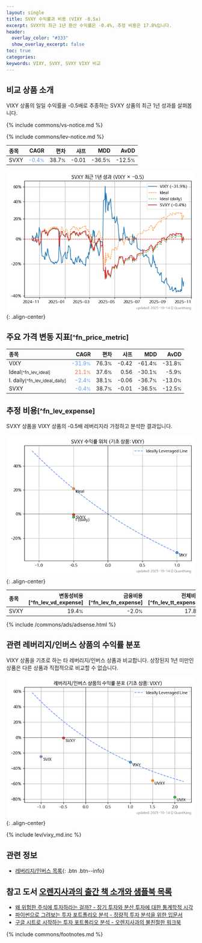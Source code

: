 ```yaml
---
layout: single
title: SVXY 수익률과 비용 (VIXY -0.5x)
excerpt: SVXY의 최근 1년 환산 수익률은 -0.4%, 추정 비용은 17.8%입니다.
header:
  overlay_color: "#333"
  show_overlay_excerpt: false
toc: true
categories:
keywords: VIXY, SVXY, SVXY VIXY 비교
---
```


## 비교 상품 소개


VIXY 상품의 일일 수익률을 -0.5배로 추종하는 SVXY 상품의 최근 1년 성과를 살펴봅니다.





{% include commons/vs-notice.md %}

{% include commons/lev-notice.md %}

| **종목** | **CAGR** | **편차** | **샤프** | **MDD** | **AvDD** |
| :------------ | ------: | -----------: | -------: | ------: | -------: |
| SVXY | <span style="color: cornflowerblue">-0.4<small>%</small></span> | 38.7<small>%</small> | -0.01 | -36.5<small>%</small> | -12.5<small>%</small> |

<!-- more -->


![SVXY](/lev/images/svxy.png){: .align-center}


## 주요 가격 변동 지표<small>[^fn_price_metric]</small>


| **종목** | **CAGR** | **편차** | **샤프** | **MDD** | **AvDD** |
| :------------ | ------: | -----------: | -------: | ------: | -------: |
| VIXY | <span style="color: cornflowerblue">-31.9<small>%</small></span> | 76.3<small>%</small> | -0.42 | -61.4<small>%</small> | -31.8<small>%</small> |
| Ideal<small>[^fn_lev_ideal]</small> | <span style="color: tomato">21.1<small>%</small></span> | 37.6<small>%</small> | 0.56 | -30.1<small>%</small> | -5.9<small>%</small> |
| I. daily<small>[^fn_lev_ideal_daily]</small> | <span style="color: cornflowerblue">-2.4<small>%</small></span> | 38.1<small>%</small> | -0.06 | -36.7<small>%</small> | -13.0<small>%</small> |
| SVXY | <span style="color: cornflowerblue">-0.4<small>%</small></span> | 38.7<small>%</small> | -0.01 | -36.5<small>%</small> | -12.5<small>%</small> |


## 추정 비용<small>[^fn_lev_expense]</small><a id="expense"></a>

SVXY 상품을 VIXY 상품의 -0.5배 레버리지라 가정하고 분석한 결과입니다.

![SVXY](/lev/images/svxy_ideal.png){: .align-center}

| **종목** | **변동성비용**[^fn_lev_vd_expense] | **금융비용**[^fn_lev_fn_expense] | **전체비용**[^fn_lev_tt_expense] |
| :------------ | ------: | -----------: | -------: |
| SVXY | 19.4<small>%</small> | -2.0<small>%</small> | 17.8<small>%</small> |

{% include /commons/ads/adsense.html %}



## 관련 레버리지/인버스 상품의 수익률 분포

VIXY 상품을 기초로 하는 타 레버리지/인버스 상품과 비교합니다. 상장된지 1년 미만인 상품은 다른 상품과 직접적으로 비교할 수 없습니다.

![VIXY](/lev/images/vixy_ideal.png){: .align-center}

{% include lev/vixy_md.inc %}


## 관련 정보

- [레버리지/인버스 목록](/lev/){: .btn .btn--info}


## 참고 도서 [오렌지사과의 출간 책 소개와 샘플북 목록](https://kongdori.tistory.com/691)

- [왜 위험한 주식에 투자하라는 걸까? - 장기 투자와 분산 투자에 대한 통계학적 시각](https://kongdori.tistory.com/421)
- [파이썬으로 그려보는 투자 포트폴리오 분석  - 정량적 투자 분석을 위한 입문서](https://kongdori.tistory.com/643)
- [구글 시트로 시작하는 투자 포트폴리오 분석 - 오렌지사과의 불친절한 워크북](https://kongdori.tistory.com/449)

{% include commons/footnotes.md %}